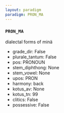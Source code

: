 ```yaml
---
layout: paradigm
paradigm: PRON_MA
---
```

### ` PRON_MA `

dialectal forms of minä
* grade_dir: False
* plurale_tantum: False
* pos: PRONOUN
* stem_diphthong: None
* stem_vowel: None
* upos: PRON
* harmony: back
* kotus_av: None
* kotus_tn: 99
* clitics: False
* possessive: False
